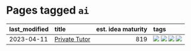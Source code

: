 # Pages tagged `ai`

|last_modified|title|est. idea maturity|tags
|:---|:---|---:|:---|
|2023-04-11|[Private Tutor](../private_tutor.md)|819|[![](https://img.shields.io/badge/tag-ai-faa2fc)](../tags/ai.md) [![](https://img.shields.io/badge/tag-discussion-1ee399)](../tags/discussion.md) [![](https://img.shields.io/badge/tag-education-49fd1a)](../tags/education.md) [![](https://img.shields.io/badge/tag-startup-6edb5)](../tags/startup.md)|